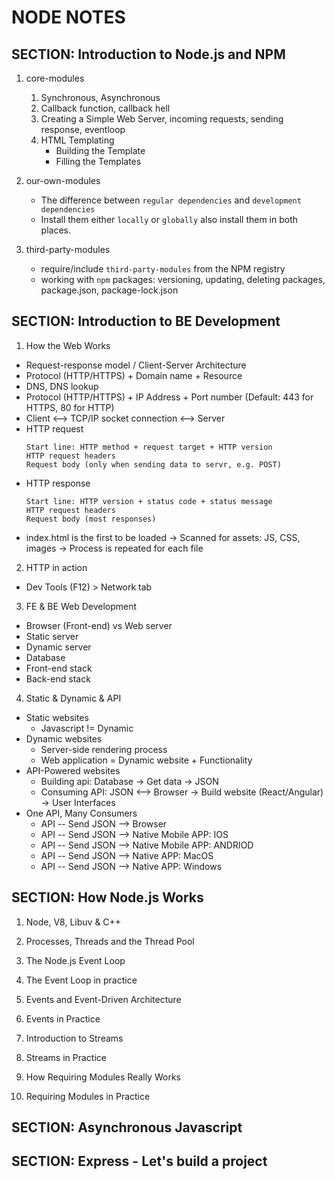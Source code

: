 # NODE NOTES

## SECTION: Introduction to Node.js and NPM
1. core-modules
    1. Synchronous, Asynchronous
    2. Callback function, callback hell
    3. Creating a Simple Web Server, incoming requests, sending response, eventloop
    4. HTML Templating
        - Building the Template
        - Filling the Templates
2. our-own-modules
    - The difference between `regular dependencies` and `development dependencies`
    - Install them either `locally` or `globally` also install them in both places.

3. third-party-modules
    - require/include `third-party-modules` from the NPM registry
    - working with `npm` packages: versioning, updating, deleting packages, package.json, package-lock.json

## SECTION: Introduction to BE Development
1. How the Web Works
- Request-response model / Client-Server Architecture
- Protocol (HTTP/HTTPS) + Domain name + Resource
- DNS, DNS lookup
- Protocol (HTTP/HTTPS) + IP Address + Port number (Default: 443 for HTTPS, 80 for HTTP)
- Client <--> TCP/IP socket connection <--> Server
- HTTP request
    ```
    Start line: HTTP method + request target + HTTP version
    HTTP request headers
    Request body (only when sending data to servr, e.g. POST)
    ```
- HTTP response
    ```
    Start line: HTTP version + status code + status message
    HTTP request headers
    Request body (most responses)
    ```
- index.html is the first to be loaded -> Scanned for assets: JS, CSS, images -> Process is repeated for each file

2. HTTP in action
- Dev Tools (F12) > Network tab

3. FE & BE Web Development
- Browser (Front-end) vs Web server
- Static server
- Dynamic server
- Database
- Front-end stack
- Back-end stack

4. Static & Dynamic & API
- Static websites
    - Javascript != Dynamic
- Dynamic websites
    - Server-side rendering process
    - Web application = Dynamic website + Functionality
- API-Powered websites
    - Building api: Database -> Get data -> JSON
    - Consuming API: JSON <--> Browser -> Build website (React/Angular) -> User Interfaces
- One API, Many Consumers
    - API -- Send JSON --> Browser
    - API -- Send JSON --> Native Mobile APP: IOS
    - API -- Send JSON --> Native Mobile APP: ANDRIOD
    - API -- Send JSON --> Native APP: MacOS
    - API -- Send JSON --> Native APP: Windows

## SECTION: How Node.js Works
1. Node, V8, Libuv & C++

2. Processes, Threads and the Thread Pool

3. The Node.js Event Loop

4. The Event Loop in practice

5. Events and Event-Driven Architecture

6. Events in Practice

7. Introduction to Streams

8. Streams in Practice

9. How Requiring Modules Really Works

10. Requiring Modules in Practice

## SECTION: Asynchronous Javascript

## SECTION: Express - Let's build a project